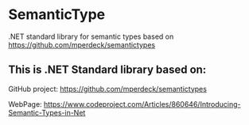 # SemanticType
.NET standard library for semantic types based on https://github.com/mperdeck/semantictypes

## This is .NET Standard library based on:

GitHub project: https://github.com/mperdeck/semantictypes

WebPage: https://www.codeproject.com/Articles/860646/Introducing-Semantic-Types-in-Net
